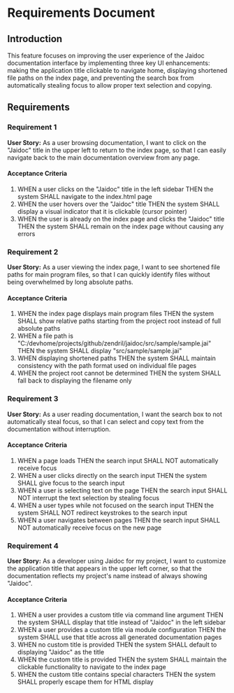 # Requirements Document

## Introduction

This feature focuses on improving the user experience of the Jaidoc documentation interface by implementing three key UI enhancements: making the application title clickable to navigate home, displaying shortened file paths on the index page, and preventing the search box from automatically stealing focus to allow proper text selection and copying.

## Requirements

### Requirement 1

**User Story:** As a user browsing documentation, I want to click on the "Jaidoc" title in the upper left to return to the index page, so that I can easily navigate back to the main documentation overview from any page.

#### Acceptance Criteria

1. WHEN a user clicks on the "Jaidoc" title in the left sidebar THEN the system SHALL navigate to the index.html page
2. WHEN the user hovers over the "Jaidoc" title THEN the system SHALL display a visual indicator that it is clickable (cursor pointer)
3. WHEN the user is already on the index page and clicks the "Jaidoc" title THEN the system SHALL remain on the index page without causing any errors

### Requirement 2

**User Story:** As a user viewing the index page, I want to see shortened file paths for main program files, so that I can quickly identify files without being overwhelmed by long absolute paths.

#### Acceptance Criteria

1. WHEN the index page displays main program files THEN the system SHALL show relative paths starting from the project root instead of full absolute paths
2. WHEN a file path is "C:/devhome/projects/github/zendril/jaidoc/src/sample/sample.jai" THEN the system SHALL display "src/sample/sample.jai"
3. WHEN displaying shortened paths THEN the system SHALL maintain consistency with the path format used on individual file pages
4. WHEN the project root cannot be determined THEN the system SHALL fall back to displaying the filename only

### Requirement 3

**User Story:** As a user reading documentation, I want the search box to not automatically steal focus, so that I can select and copy text from the documentation without interruption.

#### Acceptance Criteria

1. WHEN a page loads THEN the search input SHALL NOT automatically receive focus
2. WHEN a user clicks directly on the search input THEN the system SHALL give focus to the search input
3. WHEN a user is selecting text on the page THEN the search input SHALL NOT interrupt the text selection by stealing focus
4. WHEN a user types while not focused on the search input THEN the system SHALL NOT redirect keystrokes to the search input
5. WHEN a user navigates between pages THEN the search input SHALL NOT automatically receive focus on the new page

### Requirement 4

**User Story:** As a developer using Jaidoc for my project, I want to customize the application title that appears in the upper left corner, so that the documentation reflects my project's name instead of always showing "Jaidoc".

#### Acceptance Criteria

1. WHEN a user provides a custom title via command line argument THEN the system SHALL display that title instead of "Jaidoc" in the left sidebar
2. WHEN a user provides a custom title via module configuration THEN the system SHALL use that title across all generated documentation pages
3. WHEN no custom title is provided THEN the system SHALL default to displaying "Jaidoc" as the title
4. WHEN the custom title is provided THEN the system SHALL maintain the clickable functionality to navigate to the index page
5. WHEN the custom title contains special characters THEN the system SHALL properly escape them for HTML display